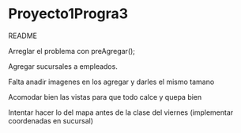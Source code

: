 # Proyecto1Progra3

README

Arreglar el problema con preAgregar();

Agregar sucursales a empleados.

Falta anadir imagenes en los agregar y darles el mismo tamano

Acomodar bien las vistas para que todo calce y quepa bien

Intentar hacer lo del mapa antes de la clase del viernes (implementar coordenadas en sucursal)

